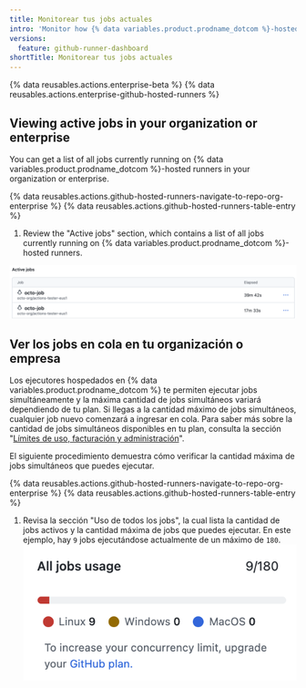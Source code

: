 ```yaml
---
title: Monitorear tus jobs actuales
intro: 'Monitor how {% data variables.product.prodname_dotcom %}-hosted runners are processing jobs in your organization or enterprise, and identify any related constraints.'
versions:
  feature: github-runner-dashboard
shortTitle: Monitorear tus jobs actuales
---
```


{% data reusables.actions.enterprise-beta %}
{% data reusables.actions.enterprise-github-hosted-runners %}

## Viewing active jobs in your organization or enterprise

You can get a list of all jobs currently running on {% data variables.product.prodname_dotcom %}-hosted runners in your organization or enterprise.

{% data reusables.actions.github-hosted-runners-navigate-to-repo-org-enterprise %}
{% data reusables.actions.github-hosted-runners-table-entry %}
1. Review the "Active jobs" section, which contains a list of all jobs currently running on {% data variables.product.prodname_dotcom %}-hosted runners.

  ![Screenshot of the list of active jobs](/assets/images/help/settings/actions-runner-active-jobs.png)

## Ver los jobs en cola en tu organización o empresa

Los ejecutores hospedados en {% data variables.product.prodname_dotcom %} te permiten ejecutar jobs simultáneamente y la máxima cantidad de jobs simultáneos variará dependiendo de tu plan. Si llegas a la cantidad máximo de jobs simultáneos, cualquier job nuevo comenzará a ingresar en cola. Para saber más sobre la cantidad de jobs simultáneos disponibles en tu plan, consulta la sección "[Límites de uso, facturación y administración](/actions/learn-github-actions/usage-limits-billing-and-administration)".

El siguiente procedimiento demuestra cómo verificar la cantidad máxima de jobs simultáneos que puedes ejecutar.

{% data reusables.actions.github-hosted-runners-navigate-to-repo-org-enterprise %}
{% data reusables.actions.github-hosted-runners-table-entry %}
1. Revisa la sección "Uso de todos los jobs", la cual lista la cantidad de jobs activos y la cantidad máxima de jobs que puedes ejecutar. En este ejemplo, hay `9` jobs ejecutándose actualmente de un máximo de `180`. ![Captura de pantalla de la cantidad máxima de jobs para una cuenta](/assets/images/help/settings/github-hosted-runners-max-jobs.png)
